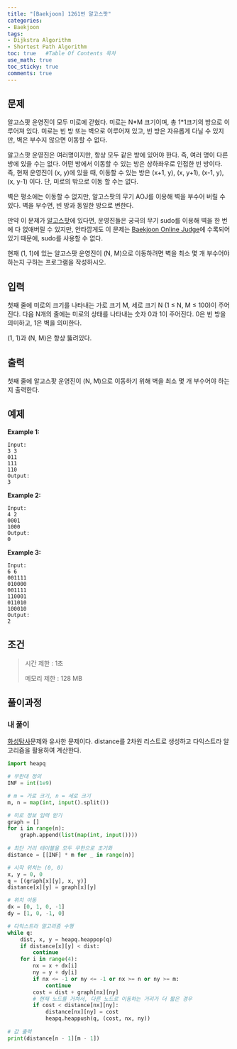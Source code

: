```yaml
---
title: "[Baekjoon] 1261번 알고스팟"
categories: 
- Baekjoon
tags:
- Dijkstra Algorithm
- Shortest Path Algorithm
toc: true   #Table Of Contents 목차 
use_math: true
toc_sticky: true
comments: true
---
```


## 문제

알고스팟 운영진이 모두 미로에 갇혔다. 미로는 N*M 크기이며, 총 1\*1크기의 방으로 이루어져 있다. 미로는 빈 방 또는 벽으로 이루어져 있고, 빈 방은 자유롭게 다닐 수 있지만, 벽은 부수지 않으면 이동할 수 없다.

알고스팟 운영진은 여러명이지만, 항상 모두 같은 방에 있어야 한다. 즉, 여러 명이 다른 방에 있을 수는 없다. 어떤 방에서 이동할 수 있는 방은 상하좌우로 인접한 빈 방이다. 즉, 현재 운영진이 (x, y)에 있을 때, 이동할 수 있는 방은 (x+1, y), (x, y+1), (x-1, y), (x, y-1) 이다. 단, 미로의 밖으로 이동 할 수는 없다.

벽은 평소에는 이동할 수 없지만, 알고스팟의 무기 AOJ를 이용해 벽을 부수어 버릴 수 있다. 벽을 부수면, 빈 방과 동일한 방으로 변한다.

만약 이 문제가 [알고스팟](https://www.algospot.com/)에 있다면, 운영진들은 궁극의 무기 sudo를 이용해 벽을 한 번에 다 없애버릴 수 있지만, 안타깝게도 이 문제는 [Baekjoon Online Judge](https://www.acmicpc.net/)에 수록되어 있기 때문에, sudo를 사용할 수 없다.

현재 (1, 1)에 있는 알고스팟 운영진이 (N, M)으로 이동하려면 벽을 최소 몇 개 부수어야 하는지 구하는 프로그램을 작성하시오.

## 입력

첫째 줄에 미로의 크기를 나타내는 가로 크기 M, 세로 크기 N (1 ≤ N, M ≤ 100)이 주어진다. 다음 N개의 줄에는 미로의 상태를 나타내는 숫자 0과 1이 주어진다. 0은 빈 방을 의미하고, 1은 벽을 의미한다.

(1, 1)과 (N, M)은 항상 뚫려있다.

## 출력

첫째 줄에 알고스팟 운영진이 (N, M)으로 이동하기 위해 벽을 최소 몇 개 부수어야 하는지 출력한다.

## 예제

**Example 1:**

```
Input: 
3 3
011
111
110
Output: 
3
```

**Example 2:**

```
Input:
4 2
0001
1000
Output:
0
```

**Example 3:**

```
Input:
6 6
001111
010000
001111
110001
011010
100010
Output:
2
```

## 조건

> 시간 제한 : 1초
>
> 메모리 제한 : 128 MB

## 풀이과정

### 내 풀이

[화성탐사](https://leeyeongeol.github.io/%EC%9D%B4%EC%BD%94%ED%85%8C/%EC%9D%B4%EC%BD%94%ED%85%8C-%ED%99%94%EC%84%B1-%ED%83%90%EC%82%AC/)문제와 유사한 문제이다. distance를 2차원 리스트로 생성하고 다익스트라 알고리즘을 활용하여 계산한다.

```python
import heapq

# 무한대 정의
INF = int(1e9)

# m = 가로 크기, n = 세로 크기
m, n = map(int, input().split())

# 미로 정보 입력 받기
graph = []
for i in range(n):
    graph.append(list(map(int, input())))
    
# 최단 거리 테이블을 모두 무한으로 초기화
distance = [[INF] * m for _ in range(n)]

# 시작 위치는 (0, 0)
x, y = 0, 0
q = [(graph[x][y], x, y)]
distance[x][y] = graph[x][y]

# 위치 이동
dx = [0, 1, 0, -1]
dy = [1, 0, -1, 0]

# 다익스트라 알고리즘 수행
while q:
    dist, x, y = heapq.heappop(q)
    if distance[x][y] < dist:
        continue
    for i in range(4):
        nx = x + dx[i]
        ny = y + dy[i]
        if nx <= -1 or ny <= -1 or nx >= n or ny >= m:
            continue
        cost = dist + graph[nx][ny]
        # 현재 노드를 거쳐서, 다른 노드로 이동하는 거리가 더 짧은 경우
        if cost < distance[nx][ny]:
            distance[nx][ny] = cost
            heapq.heappush(q, (cost, nx, ny))
            
# 값 출력
print(distance[n - 1][m - 1])
```
